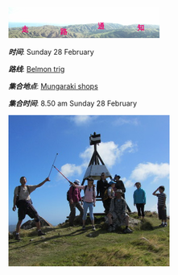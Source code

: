 ![skyline](_images/skyline2.png)

***时间***: Sunday 28 February

***路线***: [Belmon trig](http://tracks.org.nz/track/show/100)

***集合地点***: [Mungaraki shops](https://goo.gl/maps/FssmGGKtx8y)

***集合时间***: 8.50 am Sunday 28 February



![trig](_images/trig.JPG)
